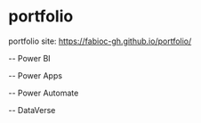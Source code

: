 # portfolio
 portfolio
 site: https://fabioc-gh.github.io/portfolio/


-- Power BI


-- Power Apps


-- Power Automate


-- DataVerse